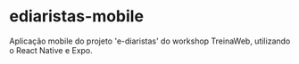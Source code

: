 # ediaristas-mobile
Aplicação mobile do projeto 'e-diaristas' do workshop TreinaWeb, utilizando o React Native e Expo.
